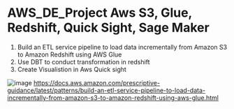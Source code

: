 # AWS_DE_Project Aws S3, Glue, Redshift, Quick Sight, Sage Maker   
1.	Build an ETL service pipeline to load data incrementally from Amazon S3 to Amazon Redshift using AWS Glue
2.	Use DBT to conduct transformation in redshift 
3.	Create Visualistion in Aws Quick sight


![image](https://github.com/user-attachments/assets/e6ad387e-3b1a-43dc-9ab8-01170304034e)
https://docs.aws.amazon.com/prescriptive-guidance/latest/patterns/build-an-etl-service-pipeline-to-load-data-incrementally-from-amazon-s3-to-amazon-redshift-using-aws-glue.html
